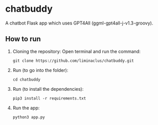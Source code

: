 # chatbuddy
A chatbot Flask app which uses GPT4All (ggml-gpt4all-j-v1.3-groovy).

## How to run

1. Cloning the repository:
   Open terminal and run the command:
   ```
   git clone https://github.com/liminaclus/chatbuddy.git
   ```
2. Run (to go into the folder):
   ```
   cd chatbuddy
   ```
3. Run (to install the dependencies):
   ```
   pip3 install -r requirements.txt
   ```
4. Run the app:
   ```
   python3 app.py
   ```
